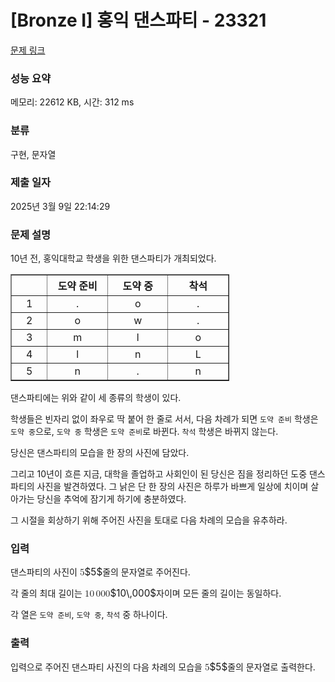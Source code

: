 # [Bronze I] 홍익 댄스파티 - 23321 

[문제 링크](https://www.acmicpc.net/problem/23321) 

### 성능 요약

메모리: 22612 KB, 시간: 312 ms

### 분류

구현, 문자열

### 제출 일자

2025년 3월 9일 22:14:29

### 문제 설명

<p>10년 전, 홍익대학교 학생을 위한 댄스파티가 개최되었다.</p>

<table align="center" border="1" cellpadding="1" cellspacing="1" class="table table-bordered" style="width: 350px;">
	<thead>
		<tr>
			<th scope="col" style="width:50px;text-align: center;"> </th>
			<th scope="col" style="width:100px;text-align: center;">도약 준비</th>
			<th scope="col" style="width:100px;text-align: center;">도약 중</th>
			<th scope="col" style="width:100px;text-align: center;">착석</th>
		</tr>
	</thead>
	<tbody>
		<tr>
			<td style="text-align: center;">1</td>
			<td style="text-align: center;">.</td>
			<td style="text-align: center;">o</td>
			<td style="text-align: center;">.</td>
		</tr>
		<tr>
			<td style="text-align: center;">2</td>
			<td style="text-align: center;">o</td>
			<td style="text-align: center;">w</td>
			<td style="text-align: center;">.</td>
		</tr>
		<tr>
			<td style="text-align: center;">3</td>
			<td style="text-align: center;">m</td>
			<td style="text-align: center;">l</td>
			<td style="text-align: center;">o</td>
		</tr>
		<tr>
			<td style="text-align: center;">4</td>
			<td style="text-align: center;">l</td>
			<td style="text-align: center;">n</td>
			<td style="text-align: center;">L</td>
		</tr>
		<tr>
			<td style="text-align: center;">5</td>
			<td style="text-align: center;">n</td>
			<td style="text-align: center;">.</td>
			<td style="text-align: center;">n</td>
		</tr>
	</tbody>
</table>

<p>댄스파티에는 위와 같이 세 종류의 학생이 있다.</p>

<p>학생들은 빈자리 없이 좌우로 딱 붙어 한 줄로 서서, 다음 차례가 되면 <code>도약 준비</code> 학생은 <code>도약 중</code>으로, <code>도약 중</code> 학생은 <code>도약 준비</code>로 바뀐다. <code>착석</code> 학생은 바뀌지 않는다.</p>

<p>당신은 댄스파티의 모습을 한 장의 사진에 담았다.</p>

<p>그리고 10년이 흐른 지금, 대학을 졸업하고 사회인이 된 당신은 짐을 정리하던 도중 댄스파티의 사진을 발견하였다. 그 낡은 단 한 장의 사진은 하루가 바쁘게 일상에 치이며 살아가는 당신을 추억에 잠기게 하기에 충분하였다.</p>

<p>그 시절을 회상하기 위해 주어진 사진을 토대로 다음 차례의 모습을 유추하라.</p>

### 입력 

 <p>댄스파티의 사진이 <mjx-container class="MathJax" jax="CHTML" style="font-size: 109%; position: relative;"><mjx-math class="MJX-TEX" aria-hidden="true"><mjx-mn class="mjx-n"><mjx-c class="mjx-c35"></mjx-c></mjx-mn></mjx-math><mjx-assistive-mml unselectable="on" display="inline"><math xmlns="http://www.w3.org/1998/Math/MathML"><mn>5</mn></math></mjx-assistive-mml><span aria-hidden="true" class="no-mathjax mjx-copytext">$5$</span></mjx-container>줄의 문자열로 주어진다.</p>

<p>각 줄의 최대 길이는 <mjx-container class="MathJax" jax="CHTML" style="font-size: 109%; position: relative;"><mjx-math class="MJX-TEX" aria-hidden="true"><mjx-mn class="mjx-n"><mjx-c class="mjx-c31"></mjx-c><mjx-c class="mjx-c30"></mjx-c></mjx-mn><mjx-mstyle><mjx-mspace style="width: 0.167em;"></mjx-mspace></mjx-mstyle><mjx-mn class="mjx-n"><mjx-c class="mjx-c30"></mjx-c><mjx-c class="mjx-c30"></mjx-c><mjx-c class="mjx-c30"></mjx-c></mjx-mn></mjx-math><mjx-assistive-mml unselectable="on" display="inline"><math xmlns="http://www.w3.org/1998/Math/MathML"><mn>10</mn><mstyle scriptlevel="0"><mspace width="0.167em"></mspace></mstyle><mn>000</mn></math></mjx-assistive-mml><span aria-hidden="true" class="no-mathjax mjx-copytext">$10\,000$</span></mjx-container>자이며 모든 줄의 길이는 동일하다.</p>

<p>각 열은 <code>도약 준비</code>, <code>도약 중</code>, <code>착석</code> 중 하나이다.</p>

### 출력 

 <p>입력으로 주어진 댄스파티 사진의 다음 차례의 모습을 <mjx-container class="MathJax" jax="CHTML" style="font-size: 109%; position: relative;"><mjx-math class="MJX-TEX" aria-hidden="true"><mjx-mn class="mjx-n"><mjx-c class="mjx-c35"></mjx-c></mjx-mn></mjx-math><mjx-assistive-mml unselectable="on" display="inline"><math xmlns="http://www.w3.org/1998/Math/MathML"><mn>5</mn></math></mjx-assistive-mml><span aria-hidden="true" class="no-mathjax mjx-copytext">$5$</span></mjx-container>줄의 문자열로 출력한다.</p>

